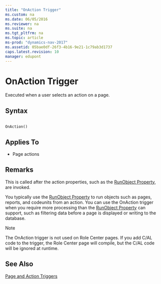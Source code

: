 ```yaml
---
title: "OnAction Trigger"
ms.custom: na
ms.date: 06/05/2016
ms.reviewer: na
ms.suite: na
ms.tgt_pltfrm: na
ms.topic: article
ms-prod: "dynamics-nav-2017"
ms.assetid: 05bae0df-26f3-4b16-9e21-1c79ab3d1737
caps.latest.revision: 10
manager: edupont
---
```

# OnAction Trigger
Executed when a user selects an action on a page.  
  
## Syntax  
  
```  
  
OnAction()  
```  
  
## Applies To  
  
-   Page actions  
  
## Remarks  
 This is called after the action properties, such as the [RunObject Property](RunObject-Property.md), are invoked.  
  
 You typically use the [RunObject Property](RunObject-Property.md) to run objects such as pages, reports, and codeunits from an action. You can use the OnAction trigger when you require more processing than the [RunObject Property](RunObject-Property.md) can support, such as filtering data before a page is displayed or writing to the database.  
  
> [!NOTE]  
>  The OnAction trigger is not used on Role Center pages. If you add C\/AL code to the trigger, the Role Center page will compile, but the C\/AL code will be ignored at runtime.  
  
## See Also  
 [Page and Action Triggers](Page-and-Action-Triggers.md)